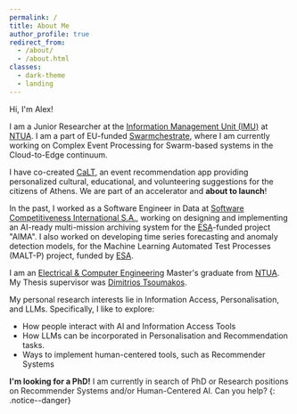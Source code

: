 ```yaml
---
permalink: /
title: About Me
author_profile: true
redirect_from: 
  - /about/
  - /about.html
classes:
  - dark-theme
  - landing
---
```


 Hi, I'm Alex! 

I am a Junior Researcher at the [Information Management Unit (IMU)][6] at [NTUA][2]. I am a part of EU-funded [Swarmchestrate](https://www.swarmchestrate.eu), where I am currently working on Complex Event Processing for Swarm-based systems in the Cloud-to-Edge continuum.

I have co-created [CaLT](https://www.calt.gr), an event recommendation app providing personalized cultural, educational, and volunteering suggestions for the citizens of Athens. We are part of an accelerator and **about to launch**!

In the past, I worked as a Software Engineer in Data at [Software Competitiveness International S.A.][3], working on designing and implementing an AI-ready multi-mission archiving system for the [ESA][4]-funded project "AIMA". I also worked on developing time series forecasting and anomaly detection models, for the Machine Learning Automated Test Processes (MALT-P) project, funded by [ESA][4].

I am an [Electrical & Computer Engineering][1] Master's graduate from [NTUA][2]. My Thesis supervisor was [Dimitrios Tsoumakos][5]. 

My personal research interests lie in Information Access, Personalisation, and LLMs. Specifically, I like to explore:
- How people interact with AI and Information Access Tools
- How LLMs can be incorporated in Personalisation and Recommendation tasks.
- Ways to implement human-centered tools, such as Recommender Systems


<span style="color:#222"><span style="font-weight:bold">I'm looking for a PhD!</span> I am currently in search of PhD or Research positions on Recommender Systems and/or Human-Centered AI. Can you help?</span> 
{: .notice--danger}


[1]: https://www.ece.ntua.gr
[2]: https://www.ntua.gr
[3]: https://www.softcom-int.com
[4]: https://www.esa.int
[5]: http://www.cslab.ece.ntua.gr/~dtsouma/
[6]: http://imu.ntua.gr/wp/

<!-- A data-driven personal website
======
Like many other Jekyll-based GitHub Pages templates, Academic Pages makes you separate the website's content from its form. The content & metadata of your website are in structured markdown files, while various other files constitute the theme, specifying how to transform that content & metadata into HTML pages. You keep these various markdown (.md), YAML (.yml), HTML, and CSS files in a public GitHub repository. Each time you commit and push an update to the repository, the [GitHub pages](https://pages.github.com/) service creates static HTML pages based on these files, which are hosted on GitHub's servers free of charge.

Many of the features of dynamic content management systems (like Wordpress) can be achieved in this fashion, using a fraction of the computational resources and with far less vulnerability to hacking and DDoSing. You can also modify the theme to your heart's content without touching the content of your site. If you get to a point where you've broken something in Jekyll/HTML/CSS beyond repair, your markdown files describing your talks, publications, etc. are safe. You can rollback the changes or even delete the repository and start over -- just be sure to save the markdown files! Finally, you can also write scripts that process the structured data on the site, such as [this one](https://github.com/academicpages/academicpages.github.io/blob/master/talkmap.ipynb) that analyzes metadata in pages about talks to display [a map of every location you've given a talk](https://academicpages.github.io/talkmap.html). -->
